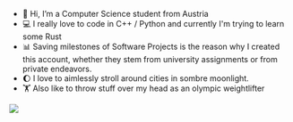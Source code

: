 - 👋 Hi, I’m a Computer Science student from Austria
- 💻 I really love to code in C++ / Python and currently I'm trying to learn some Rust 
- 📊 Saving milestones of Software Projects is the reason why I created this account, whether they stem from university assignments or from private endeavors.
- 🌔 I love to aimlessly stroll around cities in sombre moonlight.
- 🏋️ Also like to throw stuff over my head as an olympic weightlifter


<a href="https://github.com/anuraghazra/github-readme-stats">
  <img align="center" src="https://github-readme-stats.vercel.app/api/top-langs?username=quirkycroissant&show_icons=true&theme=radical&locale=en&layout=compact" />
</a>
<!---
QuirkyCroissant/QuirkyCroissant is a ✨ special ✨ repository because its `README.md` (this file) appears on your GitHub profile.
You can click the Preview link to take a look at your changes.
--->
